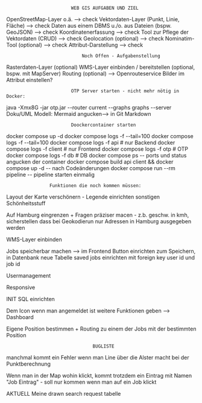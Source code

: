                             WEB GIS AUFGABEN UND ZIEL

OpenStreetMap-Layer o.ä. --> check
Vektordaten-Layer (Punkt, Linie, Fläche) --> check
Daten aus einem DBMS u./o. aus Dateien (bspw. GeoJSON) --> check
Koordinatenerfassung --> check
Tool zur Pflege der Vektordaten (CRUD) --> check
Geolocation (optional) --> check
Nominatim-Tool (optional) --> check
Attribut-Darstellung --> check

                                Noch Offen - Aufgabenstellung

Rasterdaten-Layer (optional)
WMS-Layer einbinden / bereitstellen (optional, bspw. mit MapServer)
Routing (optional) --> Openrouteservice
Bilder im Attribut einstellen?

                            OTP Server starten - nicht mehr nötig in Docker:

java -Xmx8G -jar otp.jar --router current --graphs graphs --server
Doku/UML Modell:
Mermaid angucken--> in Git Markdown

                            Doockercontainer starten

docker compose up -d
docker compose logs -f --tail=100
docker compose logs -f --tail=100
docker compose logs -f api # nur Backend
docker compose logs -f client # nur Frontend
docker compose logs -f otp # OTP
docker compose logs -f db # DB
docker compose ps -- ports und status angucken der container
docker compose build api client && docker compose up -d -- nach Codeänderungen
docker compose run --rm pipeline -- pipeline starten einmalig

                    Funktionen die noch kommen müssen:

Layout der Karte verschönern - Legende einrichten sonstigen Schönheitsstuff

Auf Hamburg eingrenzen + Fragen präziser macen - z.b. geschw. in kmh, sicherstellen dass bei Geokodierun nur Adressen in Hamburg ausgegeben werden

WMS-Layer einbinden

Jobs speicherbar machen --> im Frontend Button einrichten zum Speichern, in Datenbank neue Tabelle saved jobs einrichten mit foreign key user id und job id

Usermanagement

Responsive

INIT SQL einrichten

Dem Icon wenn man angemeldet ist weitere Funktionen geben --> Dashboard

Eigene Position bestimmen + Routing zu einem der Jobs mit der bestimmten Position

                                    BUGLISTE

manchmal kommt ein Fehler wenn man Line über die Alster macht bei der Punktberechnung

Wenn man in der Map wohin klickt, kommt trotzdem ein Eintrag mit Namen "Job Eintrag" - soll nur kommen wenn man auf ein Job klickt

AKTUELL
Meine drawn search request tabelle
